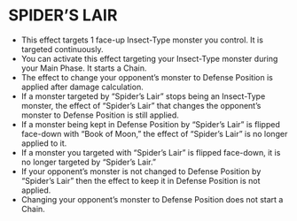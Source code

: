 # SPIDER’S LAIR

*   This effect targets 1 face-up Insect-Type monster you control. It is targeted continuously.
*   You can activate this effect targeting your Insect-Type monster during your Main Phase. It starts a Chain.
*   The effect to change your opponent’s monster to Defense Position is applied after damage calculation.
*   If a monster targeted by “Spider’s Lair” stops being an Insect-Type monster, the effect of “Spider’s Lair” that changes the opponent’s monster to Defense Position is still applied.
*   If a monster being kept in Defense Position by “Spider’s Lair” is flipped face-down with “Book of Moon,” the effect of “Spider’s Lair” is no longer applied to it.
*   If a monster you targeted with “Spider’s Lair” is flipped face-down, it is no longer targeted by “Spider’s Lair.”
*   If your opponent’s monster is not changed to Defense Position by “Spider’s Lair” then the effect to keep it in Defense Position is not applied.
*   Changing your opponent’s monster to Defense Position does not start a Chain.
